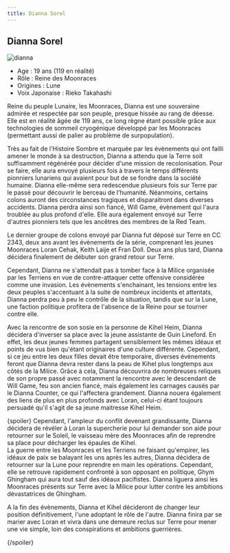 ```yaml
---
title: Dianna Sorel
---
```


Dianna Sorel
------------


![dianna](/images/stories/saga/turnagundam/persos/moonrace/dianna.jpg)
- Age : 19 ans (119 en réalité)  
- Rôle : Reine des Moonraces  
- Origines : Lune  
- Voix Japonaise : Rieko Takahashi


Reine du peuple Lunaire, les Moonraces, Dianna est une souveraine admirée et respectée par son peuple, presque hissée au rang de déesse. Elle est en réalité âgée de 119 ans, ce long règne étant possible grâce aux technologies de sommeil cryogénique développé par les Moonraces (permettant aussi de palier au problème de surpopulation).


Très au fait de l'Histoire Sombre et marquée par les évènements qui ont failli amener le monde à sa destruction, Dianna a attendu que la Terre soit suffisamment régénérée pour décider d'une mission de recolonisation. Pour se faire, elle aura envoyé plusieurs fois à travers le temps différents pionniers lunariens qui avaient pour but de se fondre dans la société humaine. Dianna elle-même sera redescendue plusieurs fois sur Terre par le passé pour découvrir le berceau de l'humanité. Néanmoins, certains colons auront des circonstances tragiques et disparaitront dans diverses accidents. Dianna perdra ainsi son fiancé, Will Game, évènement qui l'aura troublée au plus profond d'elle. Elle aura également envoyé sur Terre d'autres pionniers tels que les ancêtres des membres de la Red Team.


Le dernier groupe de colons envoyé par Dianna fut déposé sur Terre en CC 2343, deux ans avant les évènements de la série, comprenant les jeunes Moonraces Loran Cehak, Keith Laije et Fran Doll. Deux ans plus tard, Dianna décidera finalement de débuter son grand retour sur Terre.


Cependant, Dianna ne s'attendait pas à tomber face à la Milice organisée par les Terriens en vue de contre-attaquer cette offensive considérée comme une invasion. Les évènements s'enchainant, les tensions entre les deux peuples s'accentuant à la suite de nombreux incidents et attentats, Dianna perdra peu à peu le contrôle de la situation, tandis que sur la Lune, une faction politique profitera de l'absence de la Reine pour se tourner contre elle.


Avec la rencontre de son sosie en la personne de Kihel Heim, Dianna décidera d'inverser sa place avec la jeune assistante de Guin Lineford. En effet, les deux jeunes femmes partagent sensiblement les mêmes idéaux et points de vus bien qu'étant originaires d'une culture différente. Cependant, si ce jeu entre les deux filles devait être temporaire, diverses évènements feront que Dianna devra rester dans la peau de Kihel plus longtemps aux côtés de la Milice. Grâce à cela, Dianna découvrira de nombreuses reliques de son propre passé avec notamment la rencontre avec le descendant de Will Game, feu son ancien fiancé, mais également les carnages causés par le Dianna Counter, ce qui l'affectera grandement. Dianna nouera également des liens de plus en plus profonds avec Loran, celui-ci étant toujours persuadé qu'il s'agit de sa jeune maitresse Kihel Heim.


{spoiler}
Cependant, l'ampleur du conflit devenant grandissante, Dianna décidera de révéler à Loran la supercherie pour lui demander son aide pour retourner sur le Soleil, le vaisseau mère des Moonraces afin de reprendre sa place pour décharger les épaules de Kihel.   
 La guerre entre les Moonraces et les Terriens ne faisant qu'empirer, les idéaux de paix se balayant les uns après les autres, Dianna décidera de retourner sur la Lune pour reprendre en main les opérations. Cependant, elle se retrouve rapidement confronté à son opposant en politique, Ghym Ghingham qui aura tout sauf des idéaux pacifistes. Dianna liguera ainsi les Moonraces présents sur Terre avec la Milice pour lutter contre les ambitions dévastatrices de Ghingham.


A la fin des évènements, Dianna et Kihel décideront de changer leur position définitivement, l'une adoptant le rôle de l'autre. Dianna finira par se marier avec Loran et vivra dans une demeure reclus sur Terre pour mener une vie simple, loin des conspirations et ambitions guerrières.


{/spoiler}